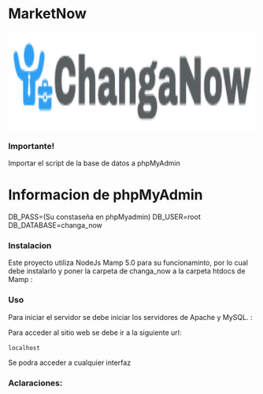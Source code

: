 # MarketNow
<img src="public/Img/logo.png" height="200" align="center">

### Importante!
Importar el script de la base de datos a phpMyAdmin
# Informacion de phpMyAdmin
DB_PASS=(Su constaseña en phpMyadmin)
DB_USER=root 
DB_DATABASE=changa_now




### Instalacion
Este proyecto utiliza NodeJs Mamp 5.0 para su funcionaminto,
por lo cual debe instalarlo y poner la carpeta de changa_now a la carpeta htdocs de Mamp :

### Uso
Para iniciar el servidor se debe iniciar los servidores de Apache y MySQL. :

Para acceder al sitio web se debe ir a la siguiente url:
```
localhost
```
Se podra acceder a cualquier interfaz

### Aclaraciones:

